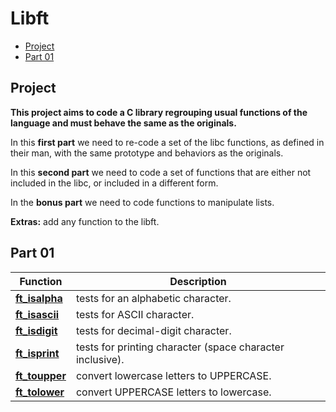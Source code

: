 # Libft

* [Project](#project)
* [Part 01](#part_1)

## Project

**This project aims to code a C library regrouping usual functions of the language and must behave the same as the originals.**

In this **first part** we need to re-code a set of the libc functions, as defined in their man, with the same prototype and behaviors as the originals.

In this **second part** we need to code a set of functions that are either not included in the libc, or included in a different form.

In the **bonus part** we need to code functions to manipulate lists.

**Extras:** add any function to the libft.

## Part 01

| Function | Description |
| --- | --- |
| [**ft\_isalpha**](https://github.com/aneliseestevam/42-libft/ft_isalpha.c) | tests for an alphabetic character.|
| [**ft\_isascii**](https://github.com/aneliseestevam/42-libft/ft_isascii.c) | tests for ASCII character. |
| [**ft\_isdigit**](https://github.com/aneliseestevam/42-libftft_isdigit.c) | tests for decimal-digit character.|
| [**ft\_isprint**](https://github.com/aneliseestevam/42-libft/ft_isprint.c) | tests for printing character (space character inclusive).|
| [**ft\_toupper**](https://github.com/aneliseestevam/42-libft/ft_toupper.c) | convert lowercase letters to UPPERCASE.|
| [**ft\_tolower**](https://github.com/aneliseestevam/42-libft/ft_tolower.c) | convert UPPERCASE letters to lowercase. |
